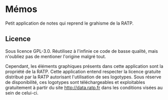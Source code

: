 # Mémos
Petit application de notes qui reprend le grahisme de la RATP.
## Licence
Sous licence GPL-3.0. Réutilisez à l'infinie ce code de basse qualité, mais n'oubliez pas de mentioner l'origine malgré tout.

Cependant, les éléments graphiques présents dans cette application sont la propriété de la RATP. Cette application entend respecter la licence gratuite distribué par la RATP autorisant l'utilisation de ses logotypes. Sous réserve de disponibilité, ces logotypes sont téléchargeables et exploitables gratuitement à partir du site http://data.ratp.fr dans les conditions visées au sein de celui-ci.
